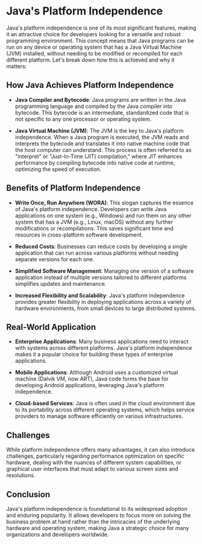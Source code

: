 # Java's Platform Independence

Java's platform independence is one of its most significant features, making it an attractive choice for developers looking for a versatile and robust programming environment. This concept means that Java programs can be run on any device or operating system that has a Java Virtual Machine (JVM) installed, without needing to be modified or recompiled for each different platform. Let's break down how this is achieved and why it matters:

## How Java Achieves Platform Independence

- **Java Compiler and Bytecode**: Java programs are written in the Java programming language and compiled by the Java compiler into bytecode. This bytecode is an intermediate, standardized code that is not specific to any one processor or operating system.

- **Java Virtual Machine (JVM)**: The JVM is the key to Java's platform independence. When a Java program is executed, the JVM reads and interprets the bytecode and translates it into native machine code that the host computer can understand. This process is often referred to as "interpret" or "Just-In-Time (JIT) compilation," where JIT enhances performance by compiling bytecode into native code at runtime, optimizing the speed of execution.

## Benefits of Platform Independence

- **Write Once, Run Anywhere (WORA)**: This slogan captures the essence of Java's platform independence. Developers can write Java applications on one system (e.g., Windows) and run them on any other system that has a JVM (e.g., Linux, macOS) without any further modifications or recompilations. This saves significant time and resources in cross-platform software development.

- **Reduced Costs**: Businesses can reduce costs by developing a single application that can run across various platforms without needing separate versions for each one.

- **Simplified Software Management**: Managing one version of a software application instead of multiple versions tailored to different platforms simplifies updates and maintenance.

- **Increased Flexibility and Scalability**: Java's platform independence provides greater flexibility in deploying applications across a variety of hardware environments, from small devices to large distributed systems.

## Real-World Application

- **Enterprise Applications**: Many business applications need to interact with systems across different platforms. Java's platform independence makes it a popular choice for building these types of enterprise applications.

- **Mobile Applications**: Although Android uses a customized virtual machine (Dalvik VM, now ART), Java code forms the base for developing Android applications, leveraging Java's platform independence.

- **Cloud-based Services**: Java is often used in the cloud environment due to its portability across different operating systems, which helps service providers to manage software efficiently on various infrastructures.

## Challenges

While platform independence offers many advantages, it can also introduce challenges, particularly regarding performance optimization on specific hardware, dealing with the nuances of different system capabilities, or graphical user interfaces that must adapt to various screen sizes and resolutions.

## Conclusion

Java's platform independence is foundational to its widespread adoption and enduring popularity. It allows developers to focus more on solving the business problem at hand rather than the intricacies of the underlying hardware and operating system, making Java a strategic choice for many organizations and developers worldwide.
